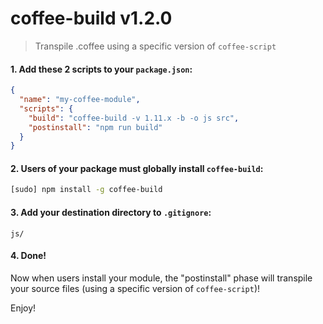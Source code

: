 
# coffee-build v1.2.0

> Transpile .coffee using a specific version of `coffee-script`

#### 1. Add these 2 scripts to your `package.json`:

```json
{
  "name": "my-coffee-module",
  "scripts": {
    "build": "coffee-build -v 1.11.x -b -o js src",
    "postinstall": "npm run build"
  }
}
```

#### 2. Users of your package must globally install `coffee-build`:

```sh
[sudo] npm install -g coffee-build
```

#### 3. Add your destination directory to `.gitignore`:

```
js/
```

#### 4. Done!

Now when users install your module, the "postinstall" phase will transpile your source files (using a specific version of `coffee-script`)!

Enjoy!
